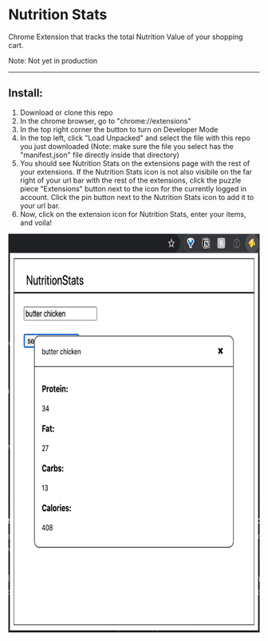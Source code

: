 # Nutrition Stats
Chrome Extension that tracks the total Nutrition Value of your shopping cart. 

Note: Not yet in production
***************************

## Install:
1. Download or clone this repo
2. In the chrome browser, go to "chrome://extensions"
3. In the top right corner the button to turn on Developer Mode 
4. In the top left, click "Load Unpacked" and select the file with this repo you just downloaded (Note: make sure the file you select has the "manifest.json" file directly inside that directory)
5. You should see Nutrition Stats on the extensions page with the rest of your extensions. If the Nutrition Stats icon is not also visibile on the far right of your url bar with the rest of the extensions, click the puzzle piece "Extensions" button next to the icon for the currently logged in account. Click the pin button next to the Nutrition Stats icon to add it to your url bar.
6. Now, click on the extension icon for Nutrition Stats, enter your items, and voila!


<img width=750px height=800px src="NutriStatsMVP.png" alt="NutriStatsMVP">
